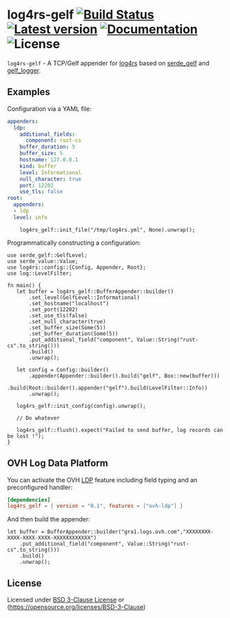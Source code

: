 # log4rs-gelf [![Build Status](https://travis-ci.org/ovh/rust-log4rs-gelf.svg?branch=master)](https://travis-ci.org/ovh/rust-log4rs-gelf) [![Latest version](https://img.shields.io/crates/v/log4rs-gelf.svg)](https://crates.io/crates/log4rs-gelf) [![Documentation](https://docs.rs/log4rs-gelf/badge.svg)](https://docs.rs/log4rs-gelf) ![License](https://img.shields.io/crates/l/log4rs-gelf.svg)

`log4rs-gelf` - A TCP/Gelf appender for [log4rs](https://github.com/sfackler/log4rs) based on 
[serde_gelf](https://github.com/ovh/rust-serde_gelf) and [gelf_logger](https://github.com/ovh/rust-gelf_logger).


## Examples

Configuration via a YAML file:

```yaml
appenders:
  ldp:
    additional_fields:
      component: rust-cs
    buffer_duration: 5
    buffer_size: 5
    hostname: 127.0.0.1
    kind: buffer
    level: Informational
    null_character: true
    port: 12202
    use_tls: false
root:
  appenders:
  - ldp
  level: info
```

```rust,no_run
    log4rs_gelf::init_file("/tmp/log4rs.yml", None).unwrap();
```

Programmatically constructing a configuration:

```rust,no_run
use serde_gelf::GelfLevel;
use serde_value::Value;
use log4rs::config::{Config, Appender, Root};
use log::LevelFilter;

fn main() {
   let buffer = log4rs_gelf::BufferAppender::builder()
       .set_level(GelfLevel::Informational)
       .set_hostname("localhost")
       .set_port(12202)
       .set_use_tls(false)
       .set_null_character(true)
       .set_buffer_size(Some(5))
       .set_buffer_duration(Some(5))
       .put_additional_field("component", Value::String("rust-cs".to_string()))
       .build()
       .unwrap();

   let config = Config::builder()
       .appender(Appender::builder().build("gelf", Box::new(buffer)))
       .build(Root::builder().appender("gelf").build(LevelFilter::Info))
       .unwrap();

   log4rs_gelf::init_config(config).unwrap();

   // Do whatever

   log4rs_gelf::flush().expect("Failed to send buffer, log records can be lost !");
}
```

## OVH Log Data Platform

You can activate the OVH [LDP](https://docs.ovh.com/gb/en/logs-data-platform/) 
feature including field typing and an preconfigured handler:

```toml
[dependencies]
log4rs_gelf = { version = "0.1", features = ["ovh-ldp"] }
```

And then build the appender:

```rust,no_run
let buffer = BufferAppender::builder("gra1.logs.ovh.com","XXXXXXXX-XXXX-XXXX-XXXX-XXXXXXXXXXXX")
    .put_additional_field("component", Value::String("rust-cs".to_string()))
    .build()
    .unwrap();
```

## License

Licensed under [BSD 3-Clause License](./LICENSE) or (https://opensource.org/licenses/BSD-3-Clause)